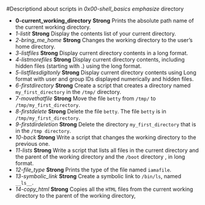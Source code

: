 #Descriptiond about scripts in *0x00-shell_basics* _emphasize_ directory

- **0-current_working_directory** __Strong__ Prints the absolute path name of the current working directory.
- *1-listit* __Strong__ Display the contents list of your current directory.
- *2-bring_me_home* __Strong__ Changes the working directory to the user’s home directory.
- *3-listfiles* __Strong__ Display current directory contents in a long format.
- *4-listmorefiles* __Strong__ Display current directory contents, including hidden files (starting with .) using the long format.
- *5-listfilesdigitonly* __Strong__ Display current directory contents using Long format with user and group IDs displayed numerically and hidden files.
- *6-firstdirectory* __Strong__ Create a script that creates a directory named `my_first_directory` in the `/tmp/` directory.
- *7-movethatfile* __Strong__ Move the file `betty` from `/tmp/` to `/tmp/my_first_directory`.
- *8-firstdelete* __Strong__ Delete the file `betty`. The file `betty` is in `/tmp/my_first_directory`.
- *9-firstdirdeletion* __Strong__ Delete the directory `my_first_directory` that is in the `/tmp directory`.
- *10-back* __Strong__ Write a script that changes the working directory to the previous one.
- *11-lists* __Strong__ Write a script that lists all files in the current directory and the parent of the working directory and the `/boot` directory , in long format.
- *12-file_type* __Strong__ Prints the type of the file named `iamafile`.
- *13-symbolic_link* __Strong__ Create a symbolic link to `/bin/ls`, named `__ls__`.
- *14-copy_html* __Strong__ Copies all the `HTML` files from the current working directory to the parent of the working directory,


